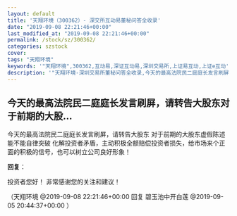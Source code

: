 ```yaml
---
layout: default
title: '天翔环境（300362）- 深交所互动易董秘问答全收录'
date: "2019-09-08 22:21:46+00:00"
last_modified_at: "2019-09-08 22:21:46+00:00"
permalink: /stock/sz/300362/
categories: szstock
cover: 
tags: "天翔环境"
keywords: '"天翔环境",300362,互动易,深证互动易,深圳交易所,上证易互动,上证e互动'
description: '"天翔环境-深圳交易所董秘问答全收录,今天的最高法院民二庭庭长发言刷屏，请转告大股东 对于前期的大股东虚假陈述能不能自律突破 化解投资者矛盾，主动积极全额赔偿投资者损失，给市场来个正面的积极的信号，也可以树立公司良好形象！"'
---
```


## 今天的最高法院民二庭庭长发言刷屏，请转告大股东对于前期的大股...

今天的最高法院民二庭庭长发言刷屏，请转告大股东 对于前期的大股东虚假陈述能不能自律突破 化解投资者矛盾，主动积极全额赔偿投资者损失，给市场来个正面的积极的信号，也可以树立公司良好形象！

**回复**：

投资者您好！
非常感谢您的关注和建议！ 

（天翔环境  @2019-09-08 22:21:46+00:00 回复 碧玉池中开白莲  @2019-09-05 20:44:37+00:00 ）

